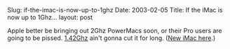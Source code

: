 Slug: if-the-imac-is-now-up-to-1ghz
Date: 2003-02-05
Title: If the iMac is now up to 1Ghz...
layout: post

Apple better be bringing out 2Ghz PowerMacs soon, or their Pro users are going to be pissed. <a href="http://www.apple.com/powermac/">1.42Ghz</a> ain&#39;t gonna cut it for long. (<a href="http://www.apple.com/imac/">New iMac here</a>.)
